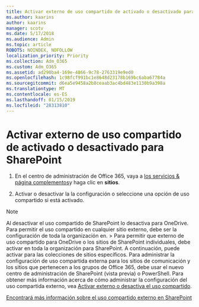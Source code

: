 ```yaml
---
title: Activar externo de uso compartido de activado o desactivado para SharePoint
ms.author: kaarins
author: kaarins
manager: scotv
ms.date: 5/17/2018
ms.audience: Admin
ms.topic: article
ROBOTS: NOINDEX, NOFOLLOW
localization_priority: Priority
ms.collection: Adm_O365
ms.custom: Adm_O365
ms.assetid: ad290ba4-169e-4866-9c78-2763319e9ed0
ms.openlocfilehash: 1c98fcf991bc1e8648d23178b169bc6aba67784a
ms.sourcegitcommit: d6ea5e9458a2b8ceaab3ac4bd483e1130b9a398a
ms.translationtype: MT
ms.contentlocale: es-ES
ms.lasthandoff: 01/15/2019
ms.locfileid: "28313810"
---
```

# <a name="turn-external-sharing-on-or-off-for-sharepoint"></a>Activar externo de uso compartido de activado o desactivado para SharePoint

1. En el centro de administración de Office 365, vaya a [los servicios &amp; página complementos](https://portal.office.com/adminportal/home#/Settings/ServicesAndAddIns)y haga clic en **sitios**.
    
2. Activar o desactivar la la configuración o seleccione una opción de uso compartido si está activado.
    
> [!NOTE]
> Al desactivar el uso compartido de SharePoint lo desactiva para OneDrive. Para permitir el uso compartido en cualquier sitio externo, debe ser la configuración de toda la organización en. > Para permitir que externo de uso compartido para OneDrive o los sitios de SharePoint individuales, debe activar en toda la organización para SharePoint. A continuación, puede activar para las colecciones de sitios específicos. Para administrar la configuración de uso compartida externa para los sitios de comunicación y los sitios que pertenecen a los grupos de Office 365, debe usar el nuevo centro de administración de SharePoint (vista previa) o PowerShell. Para obtener más información acerca de cómo administrar la configuración del uso compartida externo, vea [Activar externo o desactiva el uso compartido](https://go.microsoft.com/fwlink/?linkid=866426). 
  
[Encontrará más información sobre el uso compartido externo en SharePoint](https://go.microsoft.com/fwlink/?linkid=734908)
  

